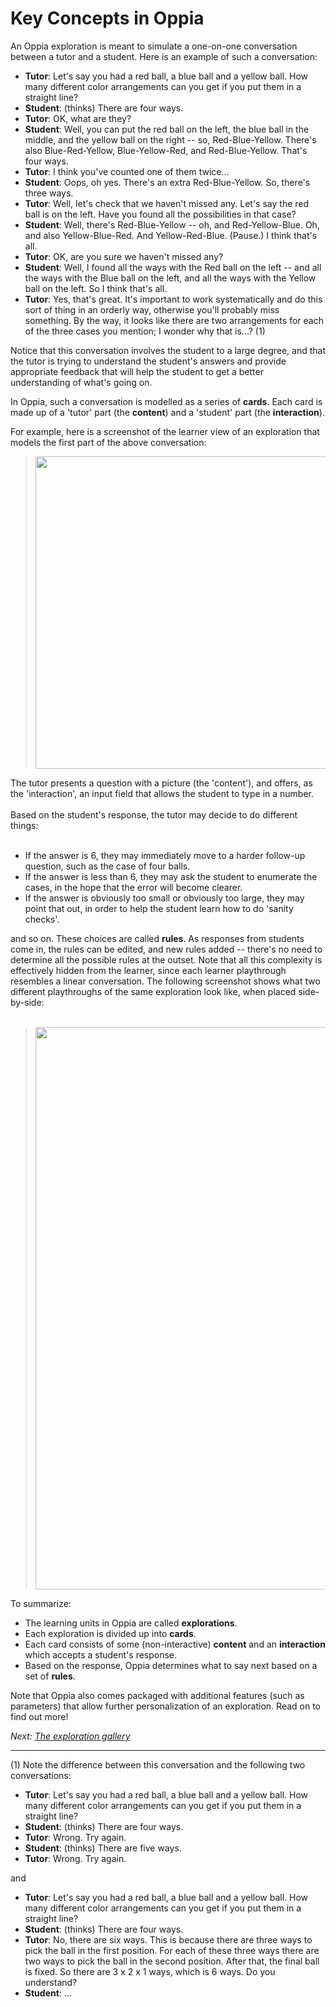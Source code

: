 # Key Concepts in Oppia #

An Oppia exploration is meant to simulate a one-on-one conversation between a tutor and a student. Here is an example of such a conversation:

  * **Tutor**: Let's say you had a red ball, a blue ball and a yellow ball. How many different color arrangements can you get if you put them in a straight line?
  * **Student**: (thinks) There are four ways.
  * **Tutor**: OK, what are they?
  * **Student**: Well, you can put the red ball on the left, the blue ball in the middle, and the yellow ball on the right -- so, Red-Blue-Yellow. There's also Blue-Red-Yellow, Blue-Yellow-Red, and Red-Blue-Yellow. That's four ways.
  * **Tutor**: I think you've counted one of them twice...
  * **Student**: Oops, oh yes. There's an extra Red-Blue-Yellow. So, there's three ways.
  * **Tutor**: Well, let's check that we haven't missed any. Let's say the red ball is on the left. Have you found all the possibilities in that case?
  * **Student**: Well, there's Red-Blue-Yellow -- oh, and Red-Yellow-Blue. Oh, and also Yellow-Blue-Red. And Yellow-Red-Blue. (Pause.) I think that's all.
  * **Tutor**: OK, are you sure we haven't missed any?
  * **Student**: Well, I found all the ways with the Red ball on the left -- and all the ways with the Blue ball on the left, and all the ways with the Yellow ball on the left. So I think that's all.
  * **Tutor**: Yes, that's great. It's important to work systematically and do this sort of thing in an orderly way, otherwise you'll probably miss something. By the way, it looks like there are two arrangements for each of the three cases you mention; I wonder why that is...? (1)

Notice that this conversation involves the student to a large degree, and that the tutor is trying to understand the student's answers and provide appropriate feedback that will help the student to get a better understanding of what's going on.

In Oppia, such a conversation is modelled as a series of **cards**. Each card is made up of a 'tutor' part (the **content**) and a 'student' part (the **interaction**).

For example, here is a screenshot of the learner view of an exploration that models the first part of the above conversation:

> <img src='http://wiki.oppia.googlecode.com/git/images/three_balls.png' width='500'></li></ul>

The tutor presents a question with a picture (the 'content'), and offers, as the 'interaction', an input field that allows the student to type in a number.<br>
<br>
Based on the student's response, the tutor may decide to do different things:<br>
<br>
<ul><li>If the answer is 6, they may immediately move to a harder follow-up question, such as the case of four balls.<br>
</li><li>If the answer is less than 6, they may ask the student to enumerate the cases, in the hope that the error will become clearer.<br>
</li><li>If the answer is obviously too small or obviously too large, they may point that out, in order to help the student learn how to do 'sanity checks'.</li></ul>

and so on. These choices are called <b>rules</b>. As responses from students come in, the rules can be edited, and new rules added -- there's no need to determine all the possible rules at the outset. Note that all this complexity is effectively hidden from the learner, since each learner playthrough resembles a linear conversation. The following screenshot shows what two different playthroughs of the same exploration look like, when placed side-by-side:<br>
<br>
<blockquote><img src='http://wiki.oppia.googlecode.com/git/images/three_balls_side_by_side.png' width='900'></blockquote>

To summarize:

  * The learning units in Oppia are called **explorations**.
  * Each exploration is divided up into **cards**.
  * Each card consists of some (non-interactive) **content** and an **interaction** which accepts a student's response.
  * Based on the response, Oppia determines what to say next based on a set of **rules**.

Note that Oppia also comes packaged with additional features (such as parameters) that allow further personalization of an exploration. Read on to find out more!

_Next: [The exploration gallery](TheExplorationGallery.md)_


---


(1) Note the difference between this conversation and the following two conversations:

  * **Tutor**: Let's say you had a red ball, a blue ball and a yellow ball. How many different color arrangements can you get if you put them in a straight line?
  * **Student**: (thinks) There are four ways.
  * **Tutor**: Wrong. Try again.
  * **Student**: (thinks) There are five ways.
  * **Tutor**: Wrong. Try again.

and

  * **Tutor**: Let's say you had a red ball, a blue ball and a yellow ball. How many different color arrangements can you get if you put them in a straight line?
  * **Student**: (thinks) There are four ways.
  * **Tutor**: No, there are six ways. This is because there are three ways to pick the ball in the first position. For each of these three ways there are two ways to pick the ball in the second position. After that, the final ball is fixed. So there are 3 x 2 x 1 ways, which is 6 ways. Do you understand?
  * **Student**: ...